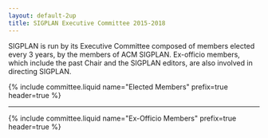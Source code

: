 ```yaml
---
layout: default-2up
title: SIGPLAN Executive Committee 2015-2018
---
```


SIGPLAN is run by its Executive Committee composed of members elected
every 3 years, by the members of ACM SIGPLAN.  Ex-officio members,
which include the past Chair and the SIGPLAN editors, are also
involved in directing SIGPLAN.

{% include committee.liquid name="Elected Members" prefix=true header=true %}

----

{% include committee.liquid name="Ex-Officio Members" prefix=true header=true %}



